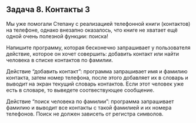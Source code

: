 ## Задача 8. Контакты 3
Мы уже помогали Степану с реализацией телефонной книги (контактов) на телефоне, однако внезапно оказалось, что книге не хватает ещё одной очень полезной функции: поиска!

Напишите программу, которая бесконечно запрашивает у пользователя действие, которое он хочет совершить: добавить контакт или найти человека в списке контактов по фамилии. 

Действие “добавить контакт”: программа запрашивает имя и фамилию контакта, затем номер телефона, после этого добавляет их в словарь и выводит на экран текущий словарь контактов. Если этот человек уже есть в словаре, то выведете соотвествующее сообщение.

Действие “поиск человека по фамилии”: программа запрашивает фамилию и выводит все контакты с такой фамилией и их номера телефонов. Поиск не должен зависеть от регистра символов.

